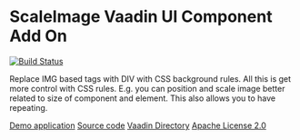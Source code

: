 ScaleImage Vaadin UI Component Add On
=====================================

[![Build Status](http://siika.fi:8888/jenkins/job/ScaleImage%20(Vaadin)/badge/icon)](http://siika.fi:8888/jenkins/job/ScaleImage%20(Vaadin)/)

Replace IMG based tags with DIV with CSS background rules. All this is get more
control with CSS rules. E.g. you can position and scale image better related to
size of component and element. This also allows you to have repeating.

[Demo application](http://siika.fi:8080/ScaleImageDemo)
[Source code](https://github.com/alump/ScaleImage)
[Vaadin Directory](http://vaadin.com/directory#addon/scaleimage)
[Apache License 2.0](http://www.apache.org/licenses/LICENSE-2.0.html)